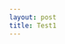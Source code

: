 ```yaml
---
layout: post
title: Test1
---
```

<script src="//code.jquery.com/jquery.js"></script>

<style>

.node {
  stroke: #fff;
  stroke-width: 1.5px;
}

.link {
  stroke: #999;
  stroke-opacity: .6;
}

</style>

<div id='d3div'></div>

<script src="//d3js.org/d3.v3.min.js"></script>

<script>
      var svg = d3.select("#d3div")
      .append("svg")
      .attr("width", "100%")
      .attr("height", "100%")
      .call(d3.zoom().on("zoom", function () {
              svg.attr("transform", d3.event.transform)
      }))
      .append("g")
    svg.append("circle")
      .attr("cx", document.body.clientWidth / 2)
      .attr("cy", document.body.clientHeight / 2)
      .attr("r", 50)
      .style("fill", "#B8DEE6")
</script>
